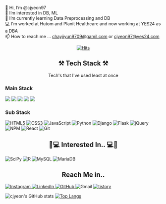 <div align="left">

👋 Hi, I’m @cjyeon97 <br>
👀 I’m interested in DB, ML  <br>
🌱 I’m currently learning Data Preprocessing and DB <br>
💻 I'm worked at Hutom and Planit Healthcare and now working at YES24 as a DBA <br>
📫 How to reach me ... chayjiyun9709@gamil.com or cjyeon97@yes24.com
</div>

<div align="center">	
	
[![Hits](https://hits.seeyoufarm.com/api/count/incr/badge.svg?url=https%3A%2F%2Fgithub.com%2Fcjyeon97%2Fhit-counter&count_bg=%23F7CAC9&title_bg=%2392A8D2&icon=googlefit.svg&icon_color=%23FFFFFF&title=hits&edge_flat=false)](https://hits.seeyoufarm.com)
	
⚒ Tech Stack ⚒
------------------------------------------------------------------------------------------------	
Tech's that I've used least at once
</div>
<div align="left">
	
### Main Stack

<img src="https://img.shields.io/badge/MicrosoftSQLServer-CC2927?style=for-the-badge&logo=MicrosoftSQLServer&logoColor=white">  
<img src="https://img.shields.io/badge/oracle-F80000?style=for-the-badge&logo=oracle&logoColor=white"> 
<img src="https://img.shields.io/badge/PostgreSQL-4169E1?style=for-the-badge&logo=PostgreSQL&logoColor=white"> 
<img src="https://img.shields.io/badge/MongoDB-234ea94b?style=for-the-badge&logo=MongoDB&logoColor=white"> 	
<img src="https://img.shields.io/badge/GitHub-181717?style=for-the-badge&logo=GitHub&logoColor=white"> 	
	
### Sub Stack
	
![HTML5](https://img.shields.io/badge/html5-%23E34F26.svg?style=for-the-badge&logo=html5&logoColor=white) 
![CSS3](https://img.shields.io/badge/css3-%231572B6.svg?style=for-the-badge&logo=css3&logoColor=white)
![JavaScript](https://img.shields.io/badge/javascript-%23323330.svg?style=for-the-badge&logo=javascript&logoColor=%23F7DF1E) 
![Python](https://img.shields.io/badge/python-3670A0?style=for-the-badge&logo=python&logoColor=ffdd54) 
![Django](https://img.shields.io/badge/django-%23092E20.svg?style=for-the-badge&logo=django&logoColor=white) 
![Flask](https://img.shields.io/badge/flask-%23000.svg?style=for-the-badge&logo=flask&logoColor=white) 
![jQuery](https://img.shields.io/badge/jquery-%230769AD.svg?style=for-the-badge&logo=jquery&logoColor=white) 
![NPM](https://img.shields.io/badge/NPM-%23000000.svg?style=for-the-badge&logo=npm&logoColor=white) 
![React](https://img.shields.io/badge/react-%2320232a.svg?style=for-the-badge&logo=react&logoColor=%2361DAFB) 
![Git](https://img.shields.io/badge/git-%23F05033.svg?style=for-the-badge&logo=git&logoColor=white)

</div>

<div align="center">
	
📖💻 Interested In.. 💻📖
-------------------------------------------------------------------------------------------------
</div>
<div align="left">	
	
![SciPy](https://img.shields.io/badge/SciPy-%230C55A5.svg?style=for-the-badge&logo=scipy&logoColor=%white) 
![R](https://img.shields.io/badge/r-%23276DC3.svg?style=for-the-badge&logo=r&logoColor=white) 
![MySQL](https://img.shields.io/badge/mysql-%2300f.svg?style=for-the-badge&logo=mysql&logoColor=white) 
![MariaDB](https://img.shields.io/badge/MariaDB-003545?style=for-the-badge&logo=mariadb&logoColor=white)  
</div>
	
<div align="center">
	
Reach Me in..
-------------------------------------------------------------------------------------------------
</div>
<div align="left">
	
<a href = "https://www.instagram.com/_zi._.yxxn_/" > ![Instagram](https://img.shields.io/badge/_zi._.yxxn_-%23E4405F.svg?style=for-the-badge&logo=Instagram&logoColor=white) </a>
<a href = "https://www.linkedin.com/in/jiyeon-choi-60345b224/" > ![LinkedIn](https://img.shields.io/badge/JiYeon.Choi-%230077B5.svg?style=for-the-badge&logo=linkedin&logoColor=white) </a>
<a href = "https://github.com/cjyeon97" > ![GitHub](https://img.shields.io/badge/cjyeon97-%23121011.svg?style=for-the-badge&logo=github&logoColor=white) </a>
![Gmail](https://img.shields.io/badge/chayjiyun9709@gamil.com-D14836?style=for-the-badge&logo=gmail&logoColor=white) 
<a href = "https://github.com/cjyeon97](https://ziyxxn-portfolio.tistory.com/2)" > ![tistory](https://img.shields.io/badge/ziyxxn_portfolio-%23121011.svg?style=for-the-badge&logo=tistory&logoColor=#000000) </a>



![cjyeon's GitHub stats](https://github-readme-stats.vercel.app/api?username=cjyeon97&show_icons=true&theme=discord_old_blurple)
[![Top Langs](https://github-readme-stats.vercel.app/api/top-langs/?username=cjyeon97&layout=compact&theme=discord_old_blurple)](https://github.com/anuraghazra/github-readme-stats)

</div>

